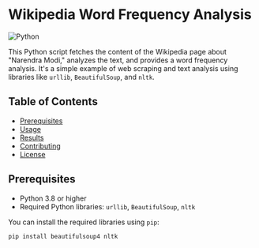 # Wikipedia Word Frequency Analysis

![Python](https://img.shields.io/badge/Python-3.8%2B-blue)

This Python script fetches the content of the Wikipedia page about "Narendra Modi," analyzes the text, and provides a word frequency analysis. It's a simple example of web scraping and text analysis using libraries like `urllib`, `BeautifulSoup`, and `nltk`.

## Table of Contents

- [Prerequisites](#prerequisites)
- [Usage](#usage)
- [Results](#results)
- [Contributing](#contributing)
- [License](#license)

## Prerequisites

- Python 3.8 or higher
- Required Python libraries: `urllib`, `BeautifulSoup`, `nltk`

You can install the required libraries using `pip`:

```bash
pip install beautifulsoup4 nltk
